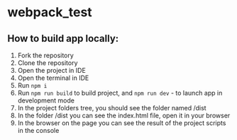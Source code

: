 # webpack_test

## How to build app locally:
1. Fork the repository
2. Clone the repository
2. Open the project in IDE
3. Open the terminal in IDE
4. Run ```npm i```
5. Run ```npm run build``` to build project, and ```npm run dev``` - to launch app in development mode
6. In the project folders tree, you should see the folder named /dist
7. In the folder /dist you can see the index.html file, open it in your browser
8. In the browser on the page you can see the result of the project scripts in the console
